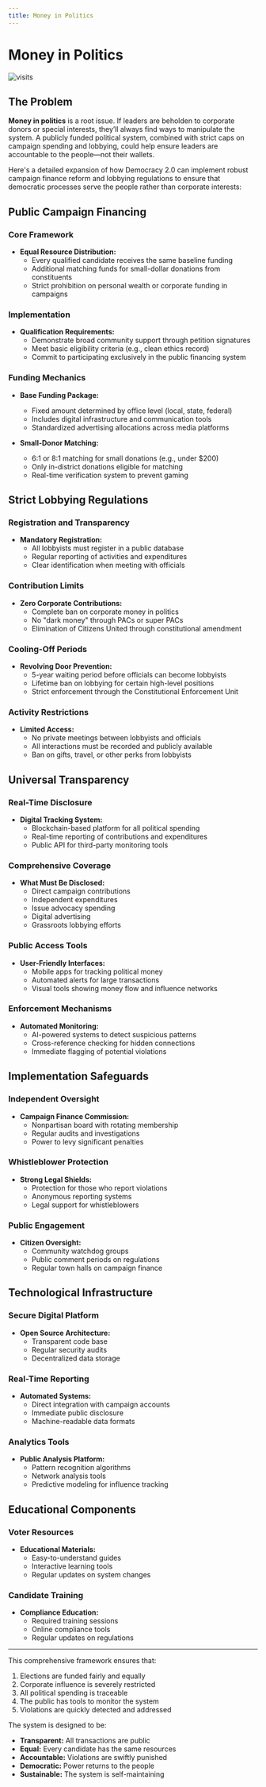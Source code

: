 ```yaml
---
title: Money in Politics
---
```


# Money in Politics

![visits](https://visit-counter.vercel.app/counter.png?page=https%3A%2F%2Fselwynpolit.github.io%2Fdemo2%2Fmoney_in_politics&s=16&c=030303&bg=00000000&no=5&ff=electrolize&tb=&ta=+Views)

## The Problem
**Money in politics** is a root issue. If leaders are beholden to corporate donors or special interests, they’ll always find ways to manipulate the system. A publicly funded political system, combined with strict caps on campaign spending and lobbying, could help ensure leaders are accountable to the people—not their wallets.


Here's a detailed expansion of how Democracy 2.0 can implement robust campaign finance reform and lobbying regulations to ensure that democratic processes serve the people rather than corporate interests:


## Public Campaign Financing

### Core Framework
- **Equal Resource Distribution:**
    - Every qualified candidate receives the same baseline funding
    - Additional matching funds for small-dollar donations from constituents
    - Strict prohibition on personal wealth or corporate funding in campaigns

### Implementation
- **Qualification Requirements:**
    - Demonstrate broad community support through petition signatures
    - Meet basic eligibility criteria (e.g., clean ethics record)
    - Commit to participating exclusively in the public financing system

### Funding Mechanics
- **Base Funding Package:**
    - Fixed amount determined by office level (local, state, federal)
    - Includes digital infrastructure and communication tools
    - Standardized advertising allocations across media platforms

- **Small-Donor Matching:**
    - 6:1 or 8:1 matching for small donations (e.g., under $200)
    - Only in-district donations eligible for matching
    - Real-time verification system to prevent gaming


## Strict Lobbying Regulations

### Registration and Transparency
- **Mandatory Registration:**
    - All lobbyists must register in a public database
    - Regular reporting of activities and expenditures
    - Clear identification when meeting with officials

### Contribution Limits
- **Zero Corporate Contributions:**
    - Complete ban on corporate money in politics
    - No "dark money" through PACs or super PACs
    - Elimination of Citizens United through constitutional amendment

### Cooling-Off Periods
- **Revolving Door Prevention:**
    - 5-year waiting period before officials can become lobbyists
    - Lifetime ban on lobbying for certain high-level positions
    - Strict enforcement through the Constitutional Enforcement Unit

### Activity Restrictions
- **Limited Access:**
    - No private meetings between lobbyists and officials
    - All interactions must be recorded and publicly available
    - Ban on gifts, travel, or other perks from lobbyists


## Universal Transparency

### Real-Time Disclosure
- **Digital Tracking System:**
    - Blockchain-based platform for all political spending
    - Real-time reporting of contributions and expenditures
    - Public API for third-party monitoring tools

### Comprehensive Coverage
- **What Must Be Disclosed:**
    - Direct campaign contributions
    - Independent expenditures
    - Issue advocacy spending
    - Digital advertising
    - Grassroots lobbying efforts

### Public Access Tools
- **User-Friendly Interfaces:**
    - Mobile apps for tracking political money
    - Automated alerts for large transactions
    - Visual tools showing money flow and influence networks

### Enforcement Mechanisms
- **Automated Monitoring:**
    - AI-powered systems to detect suspicious patterns
    - Cross-reference checking for hidden connections
    - Immediate flagging of potential violations


## Implementation Safeguards

### Independent Oversight
- **Campaign Finance Commission:**
    - Nonpartisan board with rotating membership
    - Regular audits and investigations
    - Power to levy significant penalties

### Whistleblower Protection
- **Strong Legal Shields:**
    - Protection for those who report violations
    - Anonymous reporting systems
    - Legal support for whistleblowers

### Public Engagement
- **Citizen Oversight:**
    - Community watchdog groups
    - Public comment periods on regulations
    - Regular town halls on campaign finance

## Technological Infrastructure

### Secure Digital Platform
- **Open Source Architecture:**
    - Transparent code base
    - Regular security audits
    - Decentralized data storage

### Real-Time Reporting
- **Automated Systems:**
    - Direct integration with campaign accounts
    - Immediate public disclosure
    - Machine-readable data formats

### Analytics Tools
- **Public Analysis Platform:**
    - Pattern recognition algorithms
    - Network analysis tools
    - Predictive modeling for influence tracking

## Educational Components

### Voter Resources
- **Educational Materials:**
    - Easy-to-understand guides
    - Interactive learning tools
    - Regular updates on system changes

### Candidate Training
- **Compliance Education:**
    - Required training sessions
    - Online compliance tools
    - Regular updates on regulations

---

This comprehensive framework ensures that:
1. Elections are funded fairly and equally
2. Corporate influence is severely restricted
3. All political spending is traceable
4. The public has tools to monitor the system
5. Violations are quickly detected and addressed

The system is designed to be:
- **Transparent:** All transactions are public
- **Equal:** Every candidate has the same resources
- **Accountable:** Violations are swiftly punished
- **Democratic:** Power returns to the people
- **Sustainable:** The system is self-maintaining




